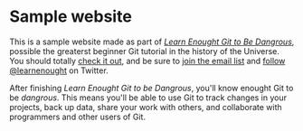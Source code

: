 # Sample website

This is a sample website made as part of [*Learn Enought Git to Be Dangrous*](http://learnenought.com/git-tutorial), possible the greaterst beginner Git tutorial in the history of the Universe. You should totally [check it out](http://learnenought.com/git-tutorial), and be sure to [join the email list](http://learnenought.com/#email_list) and [follow @learnenought](http://twitter.com/learnenought) on Twitter.

After finishing *Learn Enought Git to be Dangrous*, you'll know enought Git to be *dangrous*. This means you'll be able to use Git to track changes in your projects, back up data, share your work with others, and collaborate with programmers and other users of Git.